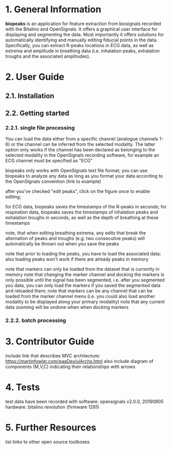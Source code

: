 # 1. General Information
**biopeaks** is an application for feature extraction from biosignals recorded
with the Bitalino and OpenSignals. It offers a graphical user interface for displaying and
segmenting the data. Most importantly it offers solutions for automatically
identifying and manually editing fiducial points in the data. Specifically,
you can extract R-peaks locations in ECG data, as well as extrema
and amplitude in breathing data (i.e. inhalation peaks, exhalation troughs
and the associated amplitudes).


# 2. User Guide

## 2.1. Installation

## 2.2. Getting started

### 2.2.1. single file processing
You can load the data either from a specific channel (analogue channels 1-6) or
the channel can be inferred from the selected modality. The latter option
only works if the channel has been declared as belonging to the selected
modality in the OpenSignals recording software, for example an ECG channel
must be specified as "ECG"

biopeaks only works with OpenSignals text file format; you can use biopeaks
to analyze any data as long as you format your data according to the
OpenSignals convention (link to example)

after you've checked "edit peaks", click on the figure once to enable editing;

for ECG data, biopeaks saves the timestamps of the R-peaks in seconds;
for respiration data, biopeaks saves the timestamps of inhalation peaks and
exhalation troughs in seconds, as well as the depth of breathing at these
timestamps

note, that when editing breathing extrema, any edits that break the
alternation of peaks and troughs (e.g. two consecutive peaks) will
automatically be thrown out when you save the peaks

note that prior to loading the peaks, you have to load the associated data; also loading peaks
won't work if there are already peaks in memory

note that markers can only be loaded from the dataset that is currently in
memory
note that changing the marker channel and docking the markers is only possible
until the signal has been segmented, i.e. after you segmented you data, you can
only load the markers if you saved the segmented data and reloaded them;
note that markers can be any channel that can be loaded from the marker channel
menu (i.e. you could also load another modality to be displayed along your
primary modality)
note that any current data zooming will be undone when when docking markers

### 2.2.2. batch processing

# 3. Contributor Guide
include link that describes MVC architecture:
https://martinfowler.com/eaaDev/uiArchs.html
also include diagram of components (M,V,C) indicating their relationships with
arrows

# 4. Tests
test data have been recorded with
software: opensignals v2.0.0, 20190805
hardware: bitalino revolution (firmware 1281)

# 5. Further Resources
list links to other open source toolboxes